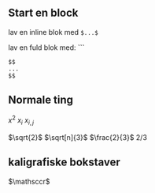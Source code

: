 ## Start en block

lav en inline blok med `$...$`

lav en fuld blok med: ```
```
$$
...
$$
```


## Normale ting

$x^2$
$x_i$
$x_{i,j}$

$\sqrt{2}$
$\sqrt[n]{3}$
$\frac{2}{3}$
$2/3$

## kaligrafiske bokstaver

$\mathsccr$